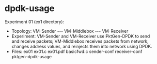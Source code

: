 # dpdk-usage

Experiment 01 (ex1 directory):
- Topology:
	VM-Sender --- VM-Middlebox --- VM-Receiver
- Experiment:
	VM-Sender and VM-Receiver use PktGen-DPDK to send and receive packets;
	VM-Middlebox receives packets from network, changes address values, and reinjects them into network using DPDK.
- Files:
	ex01
	ex01.c
	ex01.pdf
	basicfwd.c
	sender-conf
	receiver-conf
	pktgen-dpdk-usage



